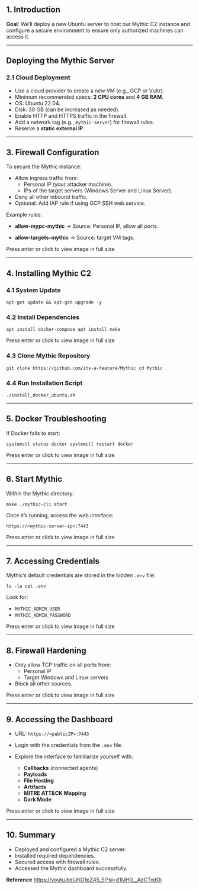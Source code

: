 ## 1. Introduction

**Goal**: We’ll deploy a new Ubuntu server to host our Mythic C2 instance and configure a secure environment to ensure only authorized machines can access it.

---

## Deploying the Mythic Server

### 2.1 Cloud Deployment

- Use a cloud provider to create a new VM (e.g., GCP or Vultr).
- Minimum recommended specs: **2 CPU cores** and **4 GB RAM**.
- OS: Ubuntu 22.04.
- Disk: 30 GB (can be increased as needed).
- Enable HTTP and HTTPS traffic in the firewall.
- Add a network tag (e.g., `mythic-server`) for firewall rules.
- Reserve a **static external IP**.


---

## 3. Firewall Configuration

To secure the Mythic instance:

- Allow ingress traffic from:
    - Personal IP (your attacker machine).
    - IPs of the target servers (Windows Server and Linux Server).
- Deny all other inbound traffic.
- Optional: Add IAP rule if using GCP SSH web service.

Example rules:

- **allow-mypc-mythic** → Source: Personal IP, allow all ports.
    
- **allow-targets-mythic** → Source: target VM tags.
    

Press enter or click to view image in full size

---

## 4. Installing Mythic C2

### 4.1 System Update

`apt-get update && apt-get upgrade -y`

### 4.2 Install Dependencies

`apt install docker-compose apt install make`

Press enter or click to view image in full size

### 4.3 Clone Mythic Repository

`git clone https://github.com/its-a-feature/Mythic cd Mythic`

### 4.4 Run Installation Script

`./install_docker_ubuntu.sh`

---

## 5. Docker Troubleshooting

If Docker fails to start:

`systemctl status docker systemctl restart docker`

Press enter or click to view image in full size

---

## 6. Start Mythic

Within the Mythic directory:

`make ./mythic-cli start`

Once it’s running, access the web interface:

`https://<mythic-server-ip>:7443`

Press enter or click to view image in full size

---

## 7. Accessing Credentials

Mythic’s default credentials are stored in the hidden `.env` file:

`ls -la cat .env`

Look for:

- `MYTHIC_ADMIN_USER`
- `MYTHIC_ADMIN_PASSWORD`

Press enter or click to view image in full size

---

## 8. Firewall Hardening

- Only allow TCP traffic on all ports from:
    - Personal IP
    - Target Windows and Linux servers
- Block all other sources.

Press enter or click to view image in full size

---

## 9. Accessing the Dashboard

- URL: `https://<publicIP>:7443`
- Login with the credentials from the `.env` file.
- Explore the interface to familiarize yourself with:
    
    - **Callbacks** (connected agents)
    - **Payloads**
    - **File Hosting**
    - **Artifacts**
    - **MITRE ATT&CK Mapping**
    - **Dark Mode**

Press enter or click to view image in full size

---

## 10. Summary

- Deployed and configured a Mythic C2 server.
- Installed required dependencies.
- Secured access with firewall rules.
- Accessed the Mythic dashboard successfully.

**Reference**
https://youtu.be/JKO1pZ45_5I?si=d1IJH0__AzCTxdOi